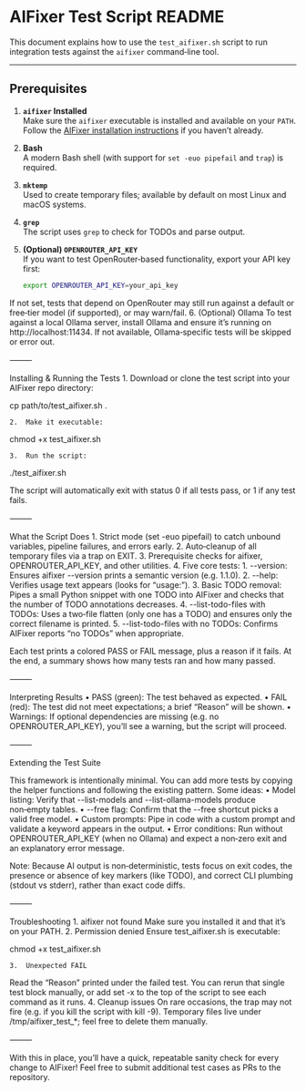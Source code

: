 # AIFixer Test Script README

This document explains how to use the `test_aifixer.sh` script to run integration tests against the `aifixer` command‑line tool.

---

## Prerequisites

1. **`aifixer` Installed**  
   Make sure the `aifixer` executable is installed and available on your `PATH`. Follow the [AIFixer installation instructions](https://github.com/bradflaugher/aifixer) if you haven’t already.

2. **Bash**  
   A modern Bash shell (with support for `set -euo pipefail` and `trap`) is required.

3. **`mktemp`**  
   Used to create temporary files; available by default on most Linux and macOS systems.

4. **`grep`**  
   The script uses `grep` to check for TODOs and parse output.

5. **(Optional) `OPENROUTER_API_KEY`**  
   If you want to test OpenRouter‑based functionality, export your API key first:
   ```bash
   export OPENROUTER_API_KEY=your_api_key

If not set, tests that depend on OpenRouter may still run against a default or free‑tier model (if supported), or may warn/fail.
	6.	(Optional) Ollama
To test against a local Ollama server, install Ollama and ensure it’s running on http://localhost:11434. If not available, Ollama‑specific tests will be skipped or error out.

⸻

Installing & Running the Tests
	1.	Download or clone the test script into your AIFixer repo directory:

cp path/to/test_aifixer.sh .


	2.	Make it executable:

chmod +x test_aifixer.sh


	3.	Run the script:

./test_aifixer.sh

The script will automatically exit with status 0 if all tests pass, or 1 if any test fails.

⸻

What the Script Does
	1.	Strict mode (set -euo pipefail) to catch unbound variables, pipeline failures, and errors early.
	2.	Auto‑cleanup of all temporary files via a trap on EXIT.
	3.	Prerequisite checks for aifixer, OPENROUTER_API_KEY, and other utilities.
	4.	Five core tests:
	1.	--version: Ensures aifixer --version prints a semantic version (e.g. 1.1.0).
	2.	--help: Verifies usage text appears (looks for “usage:”).
	3.	Basic TODO removal: Pipes a small Python snippet with one TODO into AIFixer and checks that the number of TODO annotations decreases.
	4.	--list-todo-files with TODOs: Uses a two‑file flatten (only one has a TODO) and ensures only the correct filename is printed.
	5.	--list-todo-files with no TODOs: Confirms AIFixer reports “no TODOs” when appropriate.

Each test prints a colored PASS or FAIL message, plus a reason if it fails. At the end, a summary shows how many tests ran and how many passed.

⸻

Interpreting Results
	•	PASS (green): The test behaved as expected.
	•	FAIL (red): The test did not meet expectations; a brief “Reason” will be shown.
	•	Warnings: If optional dependencies are missing (e.g. no OPENROUTER_API_KEY), you’ll see a warning, but the script will proceed.

⸻

Extending the Test Suite

This framework is intentionally minimal. You can add more tests by copying the helper functions and following the existing pattern. Some ideas:
	•	Model listing: Verify that --list-models and --list-ollama-models produce non‑empty tables.
	•	--free flag: Confirm that the --free shortcut picks a valid free model.
	•	Custom prompts: Pipe in code with a custom prompt and validate a keyword appears in the output.
	•	Error conditions: Run without OPENROUTER_API_KEY (when no Ollama) and expect a non‑zero exit and an explanatory error message.

Note: Because AI output is non‑deterministic, tests focus on exit codes, the presence or absence of key markers (like TODO), and correct CLI plumbing (stdout vs stderr), rather than exact code diffs.

⸻

Troubleshooting
	1.	aifixer not found
Make sure you installed it and that it’s on your PATH.
	2.	Permission denied
Ensure test_aifixer.sh is executable:

chmod +x test_aifixer.sh


	3.	Unexpected FAIL
Read the “Reason” printed under the failed test. You can rerun that single test block manually, or add set -x to the top of the script to see each command as it runs.
	4.	Cleanup issues
On rare occasions, the trap may not fire (e.g. if you kill the script with kill -9). Temporary files live under /tmp/aifixer_test_*; feel free to delete them manually.

⸻

With this in place, you’ll have a quick, repeatable sanity check for every change to AIFixer! Feel free to submit additional test cases as PRs to the repository.

